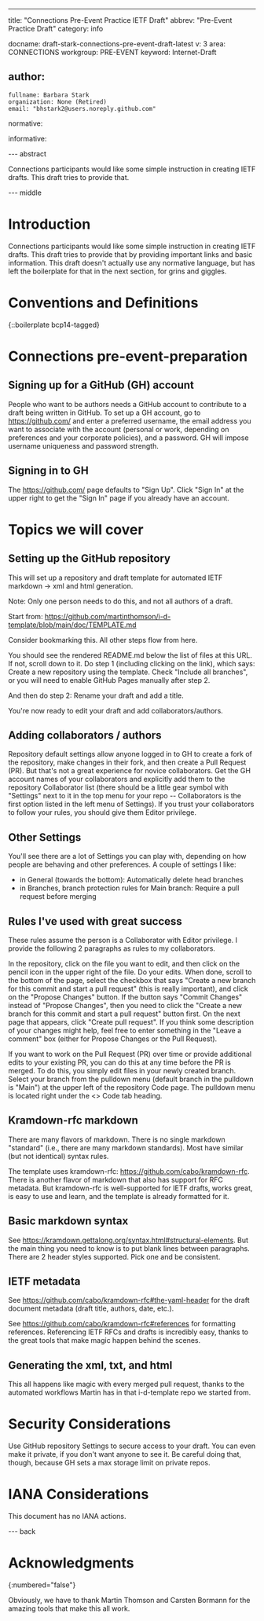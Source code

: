 ---
title: "Connections Pre-Event Practice IETF Draft"
abbrev: "Pre-Event Practice Draft"
category: info

docname: draft-stark-connections-pre-event-draft-latest
v: 3
area: CONNECTIONS
workgroup: PRE-EVENT
keyword: Internet-Draft

author:
 -
    fullname: Barbara Stark
    organization: None (Retired)
    email: "bhstark2@users.noreply.github.com"

normative:

informative:


--- abstract

Connections participants would like some simple instruction in creating IETF drafts. This draft tries to provide that.


--- middle

# Introduction

Connections participants would like some simple instruction in creating IETF drafts. This draft tries to provide that by providing important links and basic information. This draft doesn't actually use any normative language, but has left the boilerplate for that in the next section, for grins and giggles.

# Conventions and Definitions

{::boilerplate bcp14-tagged}

# Connections pre-event-preparation

## Signing up for a GitHub (GH) account

People who want to be authors needs a GitHub account to contribute to a draft being written in GitHub.
To set up a GH account, go to <https://github.com/> and enter a preferred username, the email address you
want to associate with the account (personal or work, depending on preferences and your corporate policies), 
and a password. GH will impose username uniqueness and password strength.

## Signing in to GH

The <https://github.com/> page defaults to "Sign Up". Click "Sign In" at the 
upper right to get the "Sign In" page if you already have an account.

# Topics we will cover

## Setting up the GitHub repository

This will set up a repository and draft template for automated IETF markdown -> xml and html generation.

Note: Only one person needs to do this, and not all authors of a draft.

Start from: <https://github.com/martinthomson/i-d-template/blob/main/doc/TEMPLATE.md>

Consider bookmarking this. All other steps flow from here.

You should see the rendered README.md below the list of files at this URL. If not, 
scroll down to it. Do step 1 (including clicking on the link), which says: Create a 
new repository using the template. Check "Include all branches", or you will need to 
enable GitHub Pages manually after step 2.

And then do step 2: Rename your draft and add a title.

You're now ready to edit your draft and add collaborators/authors.

## Adding collaborators / authors

Repository default settings allow anyone logged in to GH to create a fork of the repository, make changes in their fork, and then create a Pull Request (PR). But that's not a great experience for novice collaborators. Get the GH account names of your collaborators and explicitly add them to the repository Collaborator list (there should be a little gear symbol with "Settings" next to it in the top menu for your repo -- Collaborators is the first option listed in the left menu of Settings). If you trust your collaborators to follow your rules, you should give them Editor privilege.

## Other Settings

You'll see there are a lot of Settings you can play with, depending on how people are behaving and other preferences. A couple of settings I like:

- in General (towards the bottom): Automatically delete head branches
- in Branches, branch protection rules for Main branch: Require a pull request before merging 

## Rules I've used with great success

These rules assume the person is a Collaborator with Editor privilege. I provide the following 2 paragraphs as rules to my collaborators.

In the repository, click on the file you want to edit, and then click on the pencil icon in the upper right of the file. Do your edits. When done, scroll to the bottom of the page, select the checkbox that says "Create a new branch for this commit and start a pull request" (this is really important), and click on the "Propose Changes" button. If the button says "Commit Changes" instead of "Propose Changes", then you need to click the "Create a new branch for this commit and start a pull request" button first. On the next page that appears, click "Create pull request". If you think some description of your changes might help, feel free to enter something in the "Leave a comment" box (either for Propose Changes or the Pull Request).

If you want to work on the Pull Request (PR) over time or provide additional edits to your existing PR, you can do this at any time before the PR is merged. To do this, you simply edit files in your newly created branch. Select your branch from the pulldown menu (default branch in the pulldown is "Main") at the upper left of the repository Code page. The pulldown menu is located right under the <> Code tab heading. 

## Kramdown-rfc markdown

There are many flavors of markdown. There is no single markdown "standard" (i.e., there are many markdown standards). Most have similar (but not identical) syntax rules.

The template uses kramdown-rfc: <https://github.com/cabo/kramdown-rfc>. There is another flavor of markdown that also has support for RFC metadata. But kramdown-rfc is well-supported for IETF drafts,  works great, is easy to use and learn, and the template is already formatted for it.

## Basic markdown syntax

See <https://kramdown.gettalong.org/syntax.html#structural-elements>. But the main thing you need to know is to put blank lines between paragraphs. There are 2 header styles supported. Pick one and be consistent.

## IETF metadata

See <https://github.com/cabo/kramdown-rfc#the-yaml-header> for the draft document metadata (draft title, authors, date, etc.).

See <https://github.com/cabo/kramdown-rfc#references> for formatting references. Referencing IETF RFCs and drafts is incredibly easy, thanks to the great tools that make magic happen behind the scenes.

## Generating the xml, txt, and html

This all happens like magic with every merged pull request, thanks to the automated workflows Martin has in that i-d-template repo we started from.

# Security Considerations

Use GitHub repository Settings to secure access to your draft. You can even make it private, if you don't want anyone to see it. Be careful doing that, though, because GH sets a max storage limit on private repos.


# IANA Considerations

This document has no IANA actions.


--- back

# Acknowledgments
{:numbered="false"}

Obviously, we have to thank Martin Thomson and Carsten Bormann for the amazing tools that make this all work.
